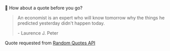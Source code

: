 📣 How about a quote before you go?

> An economist is an expert who will know tomorrow why the things he predicted yesterday didn't happen today.
>
> <p>- Laurence J. Peter</p>

Quote requested from [Random Quotes API](https://github.com/lukePeavey/quotable)
